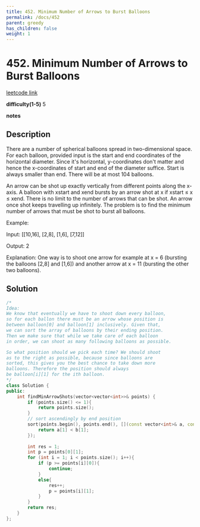 ```yaml
---
title: 452. Minimum Number of Arrows to Burst Balloons
permalink: /docs/452
parent: greedy
has_children: false
weight: 1
---
```

# 452. Minimum Number of Arrows to Burst Balloons
[leetcode link](https://leetcode.com/problems/minimum-number-of-arrows-to-burst-balloons/)

**difficulty(1-5)** 
5

**notes**   


## Description
There are a number of spherical balloons spread in two-dimensional space. For each balloon, provided input is the start and end coordinates of the horizontal diameter. Since it's horizontal, y-coordinates don't matter and hence the x-coordinates of start and end of the diameter suffice. Start is always smaller than end. There will be at most 104 balloons.

An arrow can be shot up exactly vertically from different points along the x-axis. A balloon with xstart and xend bursts by an arrow shot at x if xstart ≤ x ≤ xend. There is no limit to the number of arrows that can be shot. An arrow once shot keeps travelling up infinitely. The problem is to find the minimum number of arrows that must be shot to burst all balloons.

Example:

Input:
[[10,16], [2,8], [1,6], [7,12]]

Output:
2

Explanation:
One way is to shoot one arrow for example at x = 6 (bursting the balloons [2,8] and [1,6]) and another arrow at x = 11 (bursting the other two balloons).
 

## Solution
```c++
/*
Idea:
We know that eventually we have to shoot down every balloon,
so for each ballon there must be an arrow whose position is 
between balloon[0] and balloon[1] inclusively. Given that, 
we can sort the array of balloons by their ending position. 
Then we make sure that while we take care of each balloon 
in order, we can shoot as many following balloons as possible.

So what position should we pick each time? We should shoot 
as to the right as possible, because since balloons are 
sorted, this gives you the best chance to take down more 
balloons. Therefore the position should always 
be balloon[i][1] for the ith balloon.
*/
class Solution {
public:
    int findMinArrowShots(vector<vector<int>>& points) {
        if (points.size() <= 1){
            return points.size();
        }
        // sort ascendingly by end position
        sort(points.begin(), points.end(), [](const vector<int>& a, const vector<int>& b){
            return a[1] < b[1]; 
        });
        
        int res = 1;
        int p = points[0][1];
        for (int i = 1; i < points.size(); i++){
            if (p >= points[i][0]){
                continue;
            }
            else{
                res++;
                p = points[i][1];
            }
        }
        return res;
    }
};
```
<!-- 
Default label
{: .label }

Blue label
{: .label .label-blue }

Stable
{: .label .label-green }

New release
{: .label .label-purple }

Coming soon
{: .label .label-yellow }

Deprecated
{: .label .label-red } -->
